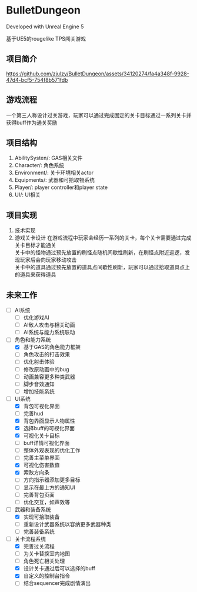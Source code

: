 # BulletDungeon

Developed with Unreal Engine 5

基于UE5的rougelike TPS闯关游戏
## 项目简介

[//]: # (![]&#40;image.jpg&#41;)
https://github.com/zjulzy/BulletDungeon/assets/34120274/fa4a348f-9928-47d4-bcf5-754f8b571fdb
## 游戏流程
一个第三人称设计过关游戏，玩家可以通过完成固定的关卡目标通过一系列关卡并获得buff作为通关奖励
## 项目结构
1. AbilitySysten/: GAS相关文件
2. Character/: 角色系统
3. Environment/: 关卡环境相关actor
4. Equipments/: 武器和可拾取物系统
5. Player/: player controller和player state
6. UI/: UI相关
## 项目实现
1. 技术实现
2. 游戏关卡设计
在游戏流程中玩家会经历一系列的关卡，每个关卡需要通过完成关卡目标才能通关  
关卡中的怪物通过预先放置的刷怪点随机间歇性刷新，在刷怪点附近巡逻，发现玩家后会向玩家移动攻击  
关卡中的道具通过预先放置的道具点间歇性刷新，玩家可以通过拾取道具点上的道具来获得道具
## 未来工作 
- [ ] AI系统
  - [ ] 优化游戏AI
  - [ ] AI敌人攻击与相关动画
  - [ ] AI系统与能力系统联动
  
- [ ] 角色和能力系统
  - [x] 基于GAS的角色能力框架
  - [ ] 角色攻击的打击效果
  - [ ] 优化射击体验
  - [ ] 修改原动画中的bug
  - [ ] 动画兼容更多种类武器
  - [ ] 脚步音效通知
  - [ ] 增加技能系统
  
- [ ] UI系统
  - [x] 背包可视化界面
  - [ ] 完善hud
  - [x] 背包界面显示人物属性
  - [x] 选择buff的可视化界面
  - [x] 可视化关卡目标
  - [ ] buff详情可视化界面
  - [ ] 整体外观表现的优化工作
  - [ ] 完善主菜单界面
  - [x] 可视化伤害数值
  - [x] 索敌方向条
  - [ ] 方向指示器添加更多目标
  - [ ] 显示在最上方的通知UI
  - [ ] 完善背包页面
  - [ ] 优化交互，如声效等
  
- [ ] 武器和装备系统
  - [x] 实现可拾取装备
  - [ ] 重新设计武器系统以容纳更多武器种类
  - [ ] 完善装备系统
  
- [ ] 关卡流程系统
  - [x] 完善过关流程
  - [ ] 为关卡替换室内地图
  - [ ] 角色死亡相关处理
  - [x] 设计关卡通过后可以选择的buff
  - [x] 自定义的控制台指令
  - [ ] 结合sequencer完成剧情演出

[//]: # (  - [ ] 构建一个类MVC框架)










